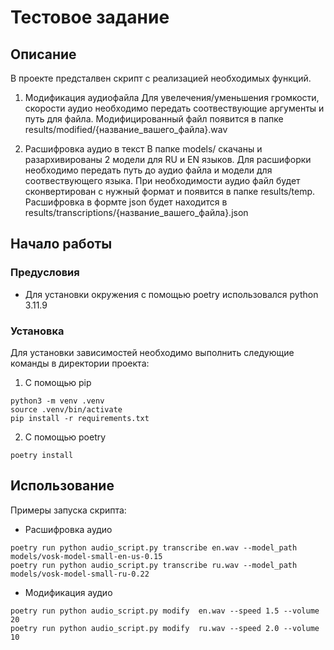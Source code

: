 # Тестовое задание

## Описание

В проекте предсталвен скрипт с реализацией необходимых функций.

1. Модификация аудиофайла
    Для увелечения/уменьшения громкости, скорости аудио необходимо передать соотвествующие аргументы и путь для файла.
    Модифицированный файл появится в папке results/modified/{название_вашего_файла}.wav

2. Расшифровка аудио в текст
    В папке models/ скачаны и разархивированы 2 модели для RU и EN языков. Для расшифорки необходимо передать путь до аудио файла и модели для соотвествующего языка.
    При необходимости аудио файл будет сконвертирован с нужный формат и появится в папке results/temp.
    Расшифровка в формте json будет находится в results/transcriptions/{название_вашего_файла}.json

## Начало работы

### Предусловия

* Для установки окружения с помощью poetry использовался python 3.11.9

### Установка

Для установки зависимостей необходимо выполнить следующие команды в директории проекта:

1. С помощью pip

```
python3 -m venv .venv
source .venv/bin/activate
pip install -r requirements.txt
```

2. С помощью poetry

```
poetry install
```

## Использование

Примеры запуска скрипта:

* Расшифровка аудио

```
poetry run python audio_script.py transcribe en.wav --model_path  models/vosk-model-small-en-us-0.15 
poetry run python audio_script.py transcribe ru.wav --model_path  models/vosk-model-small-ru-0.22
```

* Модификация аудио

```
poetry run python audio_script.py modify  en.wav --speed 1.5 --volume 20
poetry run python audio_script.py modify  ru.wav --speed 2.0 --volume 10
```
